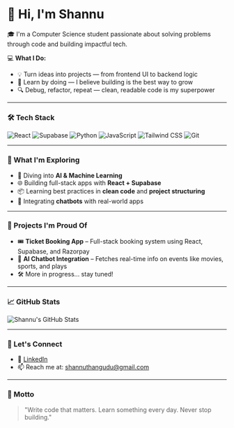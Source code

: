 # 👋 Hi, I'm Shannu

🎓 I'm a Computer Science student passionate about solving problems through code and building impactful tech.

💻 **What I Do:**
- 💡 Turn ideas into projects — from frontend UI to backend logic
- 🧠 Learn by doing — I believe building is the best way to grow
- 🔍 Debug, refactor, repeat — clean, readable code is my superpower

---

### 🛠️ Tech Stack
![React](https://img.shields.io/badge/-React-61DAFB?logo=react&logoColor=white&style=flat)
![Supabase](https://img.shields.io/badge/-Supabase-3ECF8E?logo=supabase&logoColor=white&style=flat)
![Python](https://img.shields.io/badge/-Python-3776AB?logo=python&logoColor=white&style=flat)
![JavaScript](https://img.shields.io/badge/-JavaScript-F7DF1E?logo=javascript&logoColor=black&style=flat)
![Tailwind CSS](https://img.shields.io/badge/-TailwindCSS-38B2AC?logo=tailwind-css&logoColor=white&style=flat)
![Git](https://img.shields.io/badge/-Git-F05032?logo=git&logoColor=white&style=flat)

---

### 🚀 What I'm Exploring
- 🤖 Diving into **AI & Machine Learning**
- 🌐 Building full-stack apps with **React + Supabase**
- 📦 Learning best practices in **clean code** and **project structuring**
- 💬 Integrating **chatbots** with real-world apps

---

### 📌 Projects I'm Proud Of
- 🎟️ **Ticket Booking App** – Full-stack booking system using React, Supabase, and Razorpay
- 💬 **AI Chatbot Integration** – Fetches real-time info on events like movies, sports, and plays
- 🛠️ More in progress... stay tuned!

---

### 📈 GitHub Stats
![Shannu's GitHub Stats](https://github-readme-stats.vercel.app/api?username=shannu469&show_icons=true&theme=radical)

---

### 🙌 Let's Connect
- 💼 [LinkedIn](https://www.linkedin.com/in/shanmukha-rao-thangudu-504a72250/)
- 📫 Reach me at: shannuthangudu@gmail.com

---

### 🔁 Motto
> "Write code that matters. Learn something every day. Never stop building."

